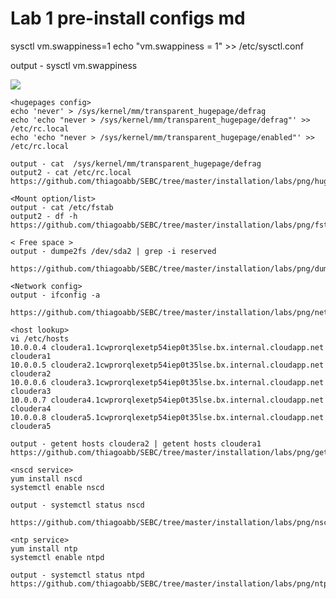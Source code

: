 # Lab 1 pre-install configs md

<swappines config>
sysctl vm.swappiness=1
echo "vm.swappiness = 1" >> /etc/sysctl.conf

output - sysctl vm.swappiness

![](https://github.com/thiagoabb/SEBC/tree/master/installation/labs/png/swappiness.PNG)
<!-- https://github.com/thiagoabb/SEBC/tree/master/installation/labs/png/swappiness.PNG -->

<div style="page-break-after: always;"></div>

```
<hugepages config>
echo 'never' > /sys/kernel/mm/transparent_hugepage/defrag
echo 'echo "never > /sys/kernel/mm/transparent_hugepage/defrag"' >> /etc/rc.local
echo 'echo "never > /sys/kernel/mm/transparent_hugepage/enabled"' >> /etc/rc.local

output - cat  /sys/kernel/mm/transparent_hugepage/defrag
output2 - cat /etc/rc.local
https://github.com/thiagoabb/SEBC/tree/master/installation/labs/png/hugepages.PNG
```

```
<Mount option/list>
output - cat /etc/fstab
output2 - df -h 
https://github.com/thiagoabb/SEBC/tree/master/installation/labs/png/fstab_df.PNG
```

```
< Free space >
output - dumpe2fs /dev/sda2 | grep -i reserved

https://github.com/thiagoabb/SEBC/tree/master/installation/labs/png/dumpefs.PNG
```

```
<Network config>
output - ifconfig -a

https://github.com/thiagoabb/SEBC/tree/master/installation/labs/png/networkconf.PNG
```

```
<host lookup>
vi /etc/hosts 
10.0.0.4 cloudera1.1cwprorqlexetp54iep0t35lse.bx.internal.cloudapp.net cloudera1
10.0.0.5 cloudera2.1cwprorqlexetp54iep0t35lse.bx.internal.cloudapp.net cloudera2
10.0.0.6 cloudera3.1cwprorqlexetp54iep0t35lse.bx.internal.cloudapp.net cloudera3
10.0.0.7 cloudera4.1cwprorqlexetp54iep0t35lse.bx.internal.cloudapp.net cloudera4
10.0.0.8 cloudera5.1cwprorqlexetp54iep0t35lse.bx.internal.cloudapp.net cloudera5

output - getent hosts cloudera2 | getent hosts cloudera1 
https://github.com/thiagoabb/SEBC/tree/master/installation/labs/png/getent.PNG
```

```
<nscd service>
yum install nscd
systemctl enable nscd

output - systemctl status nscd

https://github.com/thiagoabb/SEBC/tree/master/installation/labs/png/nscd.PNG
```

```
<ntp service>
yum install ntp
systemctl enable ntpd

output - systemctl status ntpd 
https://github.com/thiagoabb/SEBC/tree/master/installation/labs/png/ntpd.PNG
```